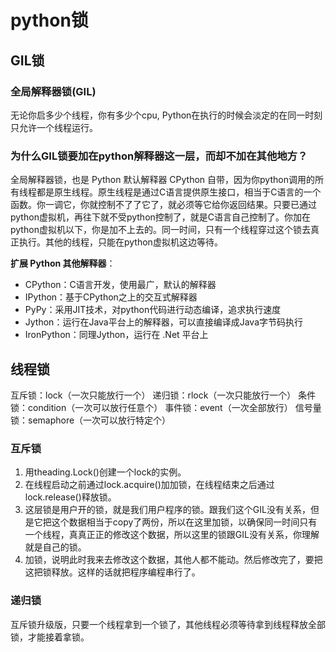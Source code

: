 # python锁

## GIL锁

### 全局解释器锁(GIL)
无论你启多少个线程，你有多少个cpu, Python在执行的时候会淡定的在同一时刻只允许一个线程运行。

### 为什么GIL锁要加在python解释器这一层，而却不加在其他地方？
全局解释器锁，也是 Python 默认解释器 CPython 自带，因为你python调用的所有线程都是原生线程。原生线程是通过C语言提供原生接口，相当于C语言的一个函数。你一调它，你就控制不了了它了，就必须等它给你返回结果。只要已通过python虚拟机，再往下就不受python控制了，就是C语言自己控制了。你加在python虚拟机以下，你是加不上去的。同一时间，只有一个线程穿过这个锁去真正执行。其他的线程，只能在python虚拟机这边等待。

**扩展 Python 其他解释器**：
- CPython：C语言开发，使用最广，默认的解释器
- IPython：基于CPython之上的交互式解释器
- PyPy：采用JIT技术，对python代码进行动态编译，追求执行速度
- Jython：运行在Java平台上的解释器，可以直接编译成Java字节码执行
- IronPython：同理Jython，运行在 .Net 平台上

## 线程锁
互斥锁：lock（一次只能放行一个）
递归锁：rlock（一次只能放行一个）
条件锁：condition（一次可以放行任意个）
事件锁：event（一次全部放行）
信号量锁：semaphore（一次可以放行特定个）

### 互斥锁

1. 用theading.Lock()创建一个lock的实例。
2. 在线程启动之前通过lock.acquire()加加锁，在线程结束之后通过lock.release()释放锁。
3. 这层锁是用户开的锁，就是我们用户程序的锁。跟我们这个GIL没有关系，但是它把这个数据相当于copy了两份，所以在这里加锁，以确保同一时间只有一个线程，真真正正的修改这个数据，所以这里的锁跟GIL没有关系，你理解就是自己的锁。
4. 加锁，说明此时我来去修改这个数据，其他人都不能动。然后修改完了，要把这把锁释放。这样的话就把程序编程串行了。

### 递归锁
互斥锁升级版，只要一个线程拿到一个锁了，其他线程必须等待拿到线程释放全部锁，才能接着拿锁。